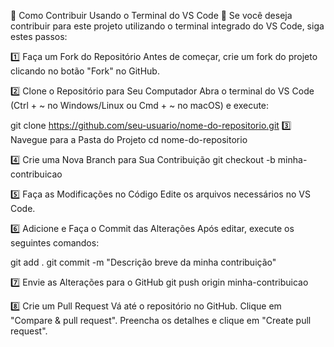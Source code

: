 📌 Como Contribuir Usando o Terminal do VS Code 🚀
Se você deseja contribuir para este projeto utilizando o terminal integrado do VS Code, siga estes passos:

1️⃣ Faça um Fork do Repositório
Antes de começar, crie um fork do projeto clicando no botão "Fork" no GitHub.

2️⃣ Clone o Repositório para Seu Computador
Abra o terminal do VS Code (Ctrl + ~ no Windows/Linux ou Cmd + ~ no macOS) e execute:

git clone https://github.com/seu-usuario/nome-do-repositorio.git
3️⃣ Navegue para a Pasta do Projeto
cd nome-do-repositorio

4️⃣ Crie uma Nova Branch para Sua Contribuição
git checkout -b minha-contribuicao

5️⃣ Faça as Modificações no Código
Edite os arquivos necessários no VS Code.

6️⃣ Adicione e Faça o Commit das Alterações
Após editar, execute os seguintes comandos:

git add . git commit -m "Descrição breve da minha contribuição"

7️⃣ Envie as Alterações para o GitHub
git push origin minha-contribuicao

8️⃣ Crie um Pull Request
Vá até o repositório no GitHub.
Clique em "Compare & pull request".
Preencha os detalhes e clique em "Create pull request".
